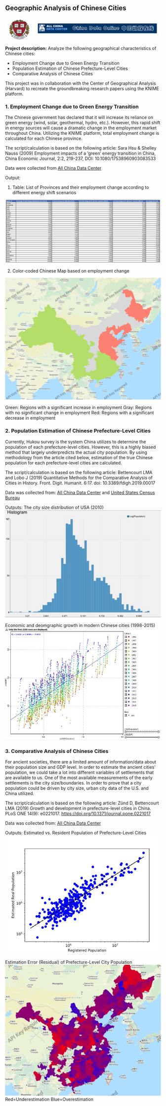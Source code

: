 ## Geographic Analysis of Chinese Cities

<img src="images/knime_logo.png?raw=true"/>

**Project description:** Analyze the following geographical characteristics of Chinese cities:
- Employment Change due to Green Energy Transition
- Population Estimation of Chinese Prefecture-Level Cities
- Comparative Analysis of Chinese Cities

This project was in collaboration with the Center of Geographical Analysis (Harvard) to recreate the groundbreaking research papers using the KNIME platform.

### 1. Employment Change due to Green Energy Transition

The Chinese government has declared that it will increase its reliance on green energy (wind, solar, geothermal, hydro, etc.). However, this rapid shift in energy sources will cause a dramatic change in the employment market throughout China. Utilizing the KNIME platform, total employment change is calculated for each Chinese province.

The script/calculation is based on the following article: 
Sara Hsu & Shelley Nauss (2009) Employment impacts of a ‘green’ energy
transition in China, China Economic Journal, 2:2, 219-237, DOI: 10.1080/17538960903083533

Data were collected from [All China Data Center](https://www.china-data-online.com/)

Output:
1. Table: List of Provinces and their employment change according to different energy shift scenarios

<img src="images/employment_change_table.jpg?raw=true"/>

2. Color-coded Chinese Map based on employment change

<img src="images/Employment Map.png?raw=true"/>

Green: Regions with a significant increase in employment
Gray: Regions with no significant change in employment
Red: Regions with a significant decrease in employment


### 2. Population Estimation of Chinese Prefecture-Level Cities

Currently, Hukou survey is the system China utilizes to determine the population of each prefecture-level cities. However, this is a highly biased method that largely underpredicts the actual city population. By using methodology from the article cited below, estimation of the true Chinese population for each prefecture-level cities are calculated.

The script/calculation is based on the following article:
Bettencourt LMA and Lobo J (2019) Quantitative Methods for the Comparative Analysis of Cities in History. Front. Digit. Humanit. 6:17. doi: 10.3389/fdigh.2019.00017

Data was collected from: [All China Data Center](https://www.china-data-online.com/) and [United States Census Bureau](https://www.census.gov/)

Outputs:
The city size distribution of USA (2010)
<img src="images/city_size_distribution.jpg?raw=true"/>

Economic and deomgraphic growth in modern Chinese cities (1998-2015)
<img src="images/eonomic_growth.jpg?raw=true"/>

### 3. Comparative Analysis of Chinese Cities

For ancient societies, there are a limited amount of information/data about their population size and GDP level. In order to estimate the ancient cities' population, we could take a lot into different variables of settlements that are available to us. One of the most available measurements of the early settlements is the city size/boundaries. In order to prove that a city population could be driven by city size, urban city data of the U.S. and China utilized.

The script/calculation is based on the following article: 
Zünd D, Bettencourt LMA (2019) Growth and development in prefecture-level cities in China. PLoS ONE 14(9): e0221017. https://doi.org/10.1371/journal.pone.0221017

Data was collected from: [All China Data Center](https://www.china-data-online.com/)

Outputs:
Estimated vs. Resident Population of Prefecture-Level Cities
<img src="images/estimated_vs_registered.jpg?raw=true"/>

Estimation Error (Residual) of Prefecture-Level City Population
<img src="images/population_residual.jpg?raw=true"/>
Red=Underestimation
Blue=Overestimation
